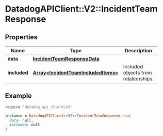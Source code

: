 # DatadogAPIClient::V2::IncidentTeamResponse

## Properties

| Name         | Type                                                                       | Description                          | Notes                |
| ------------ | -------------------------------------------------------------------------- | ------------------------------------ | -------------------- |
| **data**     | [**IncidentTeamResponseData**](IncidentTeamResponseData.md)                |                                      |                      |
| **included** | [**Array&lt;IncidentTeamIncludedItems&gt;**](IncidentTeamIncludedItems.md) | Included objects from relationships. | [optional][readonly] |

## Example

```ruby
require 'datadog_api_client/v2'

instance = DatadogAPIClient::V2::IncidentTeamResponse.new(
  data: null,
  included: null
)
```
